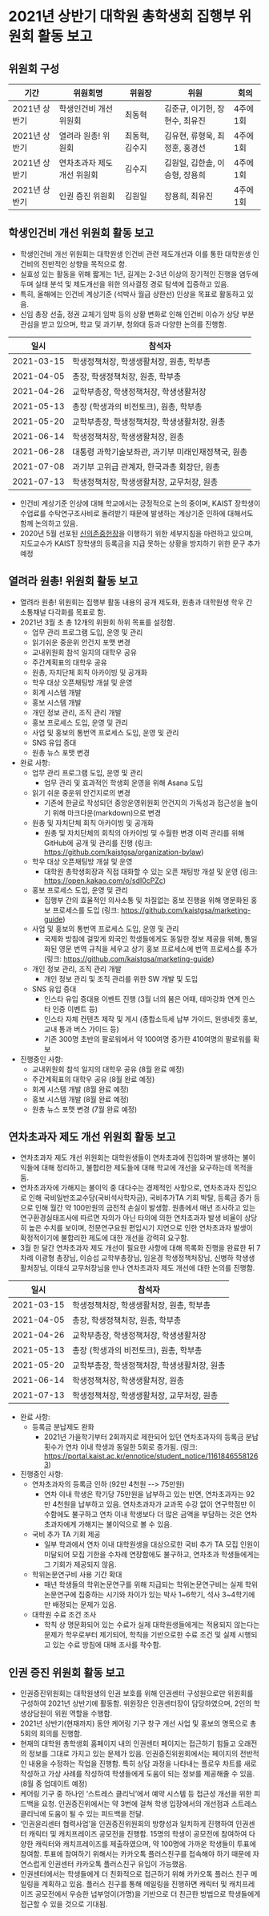 2021년 상반기 대학원 총학생회 집행부 위원회 활동 보고
===

## 위원회 구성
| 기간 | 위원회명 | 위원장 | 위원 | 회의 |
|---|---|---|---|---|
| 2021년 상반기 | 학생인건비 개선 위원회 | 최동혁 | 김준규, 이기헌, 장현수, 최유진 | 4주에 1회 |
| 2021년 상반기 | 열려라 원총! 위원회 | 최동혁, 김수지 | 김유현, 류형욱, 최정훈, 홍경선 | 4주에 1회 |
| 2021년 상반기 | 연차초과자 제도 개선 위원회 | 김수지 | 김원일, 김한솔, 이승형, 장용희 | 4주에 1회 |
| 2021년 상반기 | 인권 증진 위원회 | 김원일 | 장용희, 최유진 | 4주에 1회 |

## 학생인건비 개선 위원회 활동 보고

  - 학생인건비 개선 위원회는 대학원생 인건비 관련 제도개선과 이를 통한 대학원생 인건비의 전반적인 상향을 목적으로 함.
  - 실효성 있는 활동을 위해 짧게는 1년, 길게는 2-3년 이상의 장기적인 진행을 염두에 두며 실태 분석 및 제도개선을 위한 의사결정 경로 탐색에 집증하고 있음.
  - 특히, 올해에는 인건비 계상기준 (석박사 월급 상한선) 인상을 목표로 활동하고 있음.
  - 신임 총장 선출, 정권 교체기 임박 등의 상황 변화로 인해 인건비 이슈가 상당 부분 관심을 받고 있으며, 학교 및 과기부, 청와대 등과 다양한 논의를 진행함.

| 일시 | 참석자 |
|--|---|
| 2021-03-15 | 학생정책처장, 학생생활처장, 원총, 학부총 | 
| 2021-04-05 | 총장, 학생정책처장, 원총, 학부총 |
| 2021-04-26 | 교학부총장, 학생정책처장, 학생생활처장 |
| 2021-05-13 | 총장 (학생과의 비전토크), 원총, 학부총 | 
| 2021-05-20 | 교학부총장, 학생정책처장, 학생생활처장, 원총 |
| 2021-06-14 | 학생정책처장, 학생생활처장, 원총 |
| 2021-06-28 | 대통령 과학기술보좌관, 과기부 미래인재정책국, 원총 |
| 2021-07-08 | 과기부 고위급 관계자, 한국과총 회장단, 원총 |
| 2021-07-13 | 학생정책처장, 학생생활처장, 교무처장,  원총 |

  - 인건비 계상기준 인상에 대해 학교에서는 긍정적으로 논의 중이며, KAIST 장학생이 수업료를 수탁연구조사비로 돌려받기 때문에 발생하는 계상기준 인하에 대해서도 함께 논의하고 있음.
  - 2020년 5월 선포된 [신의존중헌장](https://drive.google.com/file/d/1NbmM9j-6uoAzCUuuZNt1EDZSc1xbruZN/view)을 이행하기 위한 세부지침을 마련하고 있으며, 지도교수가 KAIST 장학생의 등록금을 지급 못하는 상황을 방지하기 위한 문구 추가 예정

## 열려라 원총! 위원회 활동 보고
- 열려라 원총! 위원회는 집행부 활동 내용의 공개 제도화, 원총과 대학원생 학우 간 소통채널 다각화를 목표로 함.
- 2021년 3월 초 총 12개의 위원회 하위 목표를 설정함.
	- 업무 관리 프로그램 도입, 운영 및 관리
	- 읽기쉬운 중운위 안건지 포맷 변경
	- 교내위원회 참석 일지의 대학우 공유
	- 주간계획표의 대학우 공유
	- 원총, 자치단체 회칙 아카이빙 및 공개화
	- 학우 대상 오픈채팅방 개설 및 운영
	- 회계 시스템 개발
	- 홍보 시스템 개발
	- 개인 정보 관리, 조직 관리 개발
	- 홍보 프로세스 도입, 운영 및 관리
	- 사업 및 홍보의 통번역 프로세스 도입, 운영 및 관리
	- SNS 유입 증대 
	- 원총 뉴스 포맷 변경 
- 완료 사항: 
	- 업무 관리 프로그램 도입, 운영 및 관리
		- 업무 관리 및 효과적인 학생회 운영을 위해 Asana 도입
	- 읽기 쉬운 중운위 안건지로의 변경
		- 기존에 한글로 작성되던 중앙운영위원회 안건지의 가독성과 접근성을 높이기 위해 마크다운(markdown)으로 변경
	- 원총 및 자치단체 회칙 아카이빙 및 공개화
		- 원총 및 자치단체의 회칙의 아카이빙 및 수월한 변경 이력 관리를 위해 GitHub에 공개 및 관리를 진행 (링크: https://github.com/kaistgsa/organization-bylaw)
	- 학우 대상 오픈채팅방 개설 및 운영
		- 대학원 총학생회장과 직접 대화할 수 있는 오픈 채팅방 개설 및 운영 (링크: https://open.kakao.com/o/sdI0cPZc)
	- 홍보 프로세스 도입, 운영 및 관리
		- 집행부 간의 효율적인 의사소통 및 차질없는 홍보 진행을 위해 명문화된 홍보 프로세스를 도입 (링크: https://github.com/kaistgsa/marketing-guide)
	- 사업 및 홍보의 통번역 프로세스 도입, 운영 및 관리
		- 국제화 방침에 걸맞게 외국인 학생들에게도 동일한 정보 제공을 위해, 통일화된 영문 번역 규칙을 세우고 상기 홍보 프로세스에 번역 프로세스를 추가 (링크: https://github.com/kaistgsa/marketing-guide)
	- 개인 정보 관리, 조직 관리 개발
		- 개인 정보 관리 및 조직 관리를 위한 SW 개발 및 도입
	- SNS 유입 증대 
		- 인스타 유입 증대용 이벤트 진행 (3월 너의 봄은 어때, 테마강좌 연계 인스타 인증 이벤트 등)
		- 인스타 자체 컨텐츠 제작 및 게시 (종합소득세 납부 가이드, 원생네컷 홍보, 교내 통과 버스 가이드 등)
		- 기존 300명 초반의 팔로워에서 약 100여명 증가한 410여명의 팔로워를 확보
- 진행중인 사항: 	
	- 교내위원회 참석 일지의 대학우 공유 (8월 완료 예정)
	- 주간계획표의 대학우 공유 (8월 완료 예정)
	- 회계 시스템 개발 (8월 완료 예정)
	- 홍보 시스템 개발 (8월 완료 예정)	
	- 원총 뉴스 포맷 변경 (7월 완료 예정)

## 연차초과자 제도 개선 위원회 활동 보고
- 연차초과자 제도 개선 위원회는 대학원생들이 연차초과에 진입하며 발생하는 불이익들에 대해 정리하고, 불합리한 제도들에 대해 학교에 개선을 요구하는데 목적을 둠.
- 연차초과자에 가해지는 불이익 중 대다수는 경제적인 사항으로, 연차초과자 진입으로 인해 국비일반조교수당(국비석사학자금), 국비추가TA 기회 박탈, 등록금 증가 등으로 인해 월간 약 100만원의 금전적 손실이 발생함. 원총에서 매년 조사하고 있는 연구환경실태조사에 따르면 자의가 아닌 타의에 의한 연차초과자 발생 비율이 상당히 높은 수치를 보이며, 전문연구요원 편입시기 지연으로 인한 연차초과자 발생이 확정적이기에 불합리한 제도에 대한 개선을 강력히 요구함. 
- 3월 한 달간 연차초과자 제도 개선이 필요한 사항에 대해 목록화 진행을 완료한 뒤 7차례 이광형 총장님, 이승섭 교학부총장님, 임윤경 학생정책처장님, 신병하 학생생활처장님, 이태식 교무처장님을 만나 연차초과자 제도 개선에 대한 논의를 진행함. 

| 일시 | 참석자 |
|--|---|
| 2021-03-15 | 학생정책처장, 학생생활처장, 원총, 학부총 | 
| 2021-04-05 | 총장, 학생정책처장, 원총, 학부총 |
| 2021-04-26 | 교학부총장, 학생정책처장, 학생생활처장 |
| 2021-05-13 | 총장 (학생과의 비전토크), 원총, 학부총 | 
| 2021-05-20 | 교학부총장, 학생정책처장, 학생생활처장, 원총 |
| 2021-06-14 | 학생정책처장, 학생생활처장, 원총 |
| 2021-07-13 | 학생정책처장, 학생생활처장, 교무처장,  원총 |

- 완료 사항: 
	- 등록금 분납제도 완화
		- 2021년 가을학기부터 2회까지로 제한되어 있던 연차초과자의 등록금 분납 횟수가 연차 이내 학생과 동일한 5회로 증가됨. (링크: https://portal.kaist.ac.kr/ennotice/student_notice/11618465581263)
- 진행중인 사항: 
	- 연차초과자의 등록금 인하 (92만 4천원 --> 75만원)
		- 연차 이내 학생은 학기당 75만원을 납부하고 있는 반면, 연차초과자는 92만 4천원을 납부하고 있음. 연차초과자가 교과목 수강 없이 연구학점만 이수함에도 불구하고 연차 이내 학생보다 더 많은 금액을 부담하는 것은 연차초과자에게 가해지는 불이익으로 볼 수 있음.
	- 국비 추가 TA 기회 제공
		- 일부 학과에서 연차 이내 대학원생을 대상으로한 국비 추가 TA 모집 인원이 미달되어 모집 기한을 수차례 연장함에도 불구하고, 연차초과 학생들에게는 그 기회가 제공되지 않음. 
	- 학위논문연구비 사용 기간 확대 
		- 매년 학생들의 학위논문연구를 위해 지급되는 학위논문연구비는 실제 학위논문연구에 집중하는 시기와 차이가 있는 박사 1~6학기, 석사 3~4학기에만 배정되는 문제가 있음.
	- 대학원 수료 조건 조사
		- 학칙 상 명문화되어 있는 수료가 실제 대학원생들에게는 적용되지 않는다는 문제가 학우로부터 제기되어, 학칙을 기반으로한 수료 조건 및 실제 시행되고 있는 수료 방침에 대해 조사를 착수함.

## 인권 증진 위원회 활동 보고
- 인권증진위원회는 대학원생의 인권 보호를 위해 인권센터 구성원으로만 위원회를 구성하여 2021년 상반기에 활동함. 위원장은 인권센터장이 담당하였으며, 2인의 학생상담원이 위원 역할을 수행함. 
- 2021년 상반기(현재까지) 동안 케어링 기구 창구 개선 사업 및 홍보의 명목으로 총 5회의 회의를 진행함.
- 현재의 대학원 총학생회 홈페이지 내의 인권센터 페이지는 접근하기 힘들고 오래전의 정보를 그대로 가지고 있는 문제가 있음. 인권증진위원회에서는 페이지의 전반적인 내용을 수정하는 작업을 진행함. 특히 상담 과정을 나타내는 플로우 차트를 새로 작성하고 가상 사례를 작성하여 학생들에게 도움이 되는 정보를 제공해줄 수 있음. (8월 중 업데이트 예정)
- 케어링 기구 중 하나인 ‘스트레스 클리닉’에서 예약 시스템 등 접근성 개선을 위한 피드백을 요청. 인권증진위에서는 약 3번에 걸쳐 학생 입장에서의 개선점과 스트레스 클리닉에 도움이 될 수 있는 피드백을 전달. 
- ‘인권윤리센터 협력사업’을 인권증진위원회의 방향성과 일치하게 진행하여 인권센터 캐릭터 및 캐치프레이즈 공모전을 진행함. 15명의 학생이 공모전에 참여하여 다양한 캐릭터와 캐치프레이즈를 제출하였으며, 약 100명에 가까운 학생들이 투표에 참여함. 투표에 참여하기 위해서는 카카오톡 플러스친구를 접속해야 하기 때문에 자연스럽게 인권센터 카카오톡 플러스친구 유입이 가능했음. 
- 인권센터에서는 학생들에게 더 친화적으로 접근하기 위해 카카오톡 플러스 친구 메일링을 계획하고 있음. 플러스 친구를 통해 메일링을 진행하면 캐릭터 및 캐치프레이즈 공모전에서 우승한 넙부엉이(가명)을 기반으로 더 친근한 방법으로 학생들에게 접근할 수 있을 것으로 기대됨.
